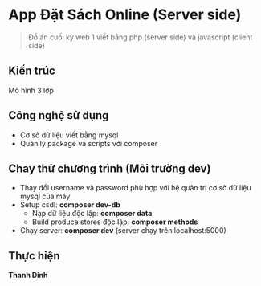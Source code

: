 # App Đặt Sách Online (Server side)
> Đồ án cuối kỳ web 1 viết bằng php (server side) và javascript (client side)

## Kiến trúc
Mô hình 3 lớp

## Công nghệ sử dụng
- Cơ sở dữ liệu viết bằng mysql
- Quản lý package và scripts với composer

## Chay thử chương trình (Môi trường dev)
* Thay đổi username và password phù hợp với hệ quản trị cơ sở dữ liệu mysql của máy
* Setup csdl: **composer dev-db**
    * Nạp dữ liệu độc lập: **composer data**
    * Build produce stores độc lập: **composer methods**
* Chạy server: **composer dev** (server chạy trên localhost:5000)

## Thực hiện
**Thanh Dinh**
